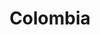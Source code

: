 ---
title: Colombia
indice: 0.37982900167903644
years:
- title: '2005'
  indice: 0.34891510322587777
- title: '2006'
  indice: 0.3462709159278114
- title: '2007'
  indice: 0.34760236911377584
- title: '2008'
  indice: 0.3473860747154106
- title: '2009'
  indice: 0.3556077053507439
- title: '2010'
  indice: 0.3590024648397853
- title: '2011'
  indice: 0.35273638508554017
- title: '2012'
  indice: 0.35704856657737993
- title: '2013'
  indice: 0.3613314105049026
- title: '2014'
  indice: 0.36863072123203544
- title: '2015'
  indice: 0.37232925389843585
- title: '2016'
  indice: 0.36992619593265597
- title: '2017'
  indice: 0.3763057403636226
- title: '2018'
  indice: 0.3776769157667223
- title: '2019'
  indice: 0.37982900167903644
---
